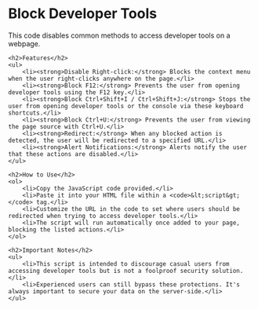 <!DOCTYPE html>
<html lang="en">
<head>
    <meta charset="UTF-8">
    <meta name="viewport" content="width=device-width, initial-scale=1.0">
    <title>Block Developer Tools - Created by JaHIN</title>
</head>
<body>
    <h1>Block Developer Tools</h1>
    <p>This code disables common methods to access developer tools on a webpage.</p>

    <h2>Features</h2>
    <ul>
        <li><strong>Disable Right-click:</strong> Blocks the context menu when the user right-clicks anywhere on the page.</li>
        <li><strong>Block F12:</strong> Prevents the user from opening developer tools using the F12 key.</li>
        <li><strong>Block Ctrl+Shift+I / Ctrl+Shift+J:</strong> Stops the user from opening developer tools or the console via these keyboard shortcuts.</li>
        <li><strong>Block Ctrl+U:</strong> Prevents the user from viewing the page source with Ctrl+U.</li>
        <li><strong>Redirect:</strong> When any blocked action is detected, the user will be redirected to a specified URL.</li>
        <li><strong>Alert Notifications:</strong> Alerts notify the user that these actions are disabled.</li>
    </ul>

    <h2>How to Use</h2>
    <ol>
        <li>Copy the JavaScript code provided.</li>
        <li>Paste it into your HTML file within a <code>&lt;script&gt;</code> tag.</li>
        <li>Customize the URL in the code to set where users should be redirected when trying to access developer tools.</li>
        <li>The script will run automatically once added to your page, blocking the listed actions.</li>
    </ol>

    <h2>Important Notes</h2>
    <ul>
        <li>This script is intended to discourage casual users from accessing developer tools but is not a foolproof security solution.</li>
        <li>Experienced users can still bypass these protections. It's always important to secure your data on the server-side.</li>
    </ul>
</body>
</html>
